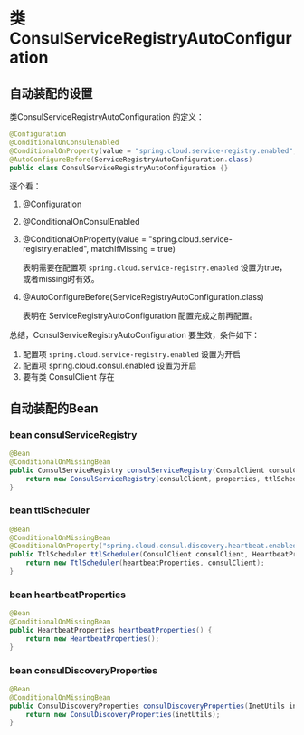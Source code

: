 # 类ConsulServiceRegistryAutoConfiguration

## 自动装配的设置

类ConsulServiceRegistryAutoConfiguration 的定义：

```java
@Configuration
@ConditionalOnConsulEnabled
@ConditionalOnProperty(value = "spring.cloud.service-registry.enabled", matchIfMissing = true)
@AutoConfigureBefore(ServiceRegistryAutoConfiguration.class)
public class ConsulServiceRegistryAutoConfiguration {}
```

逐个看：

1. @Configuration
2. @ConditionalOnConsulEnabled
3. @ConditionalOnProperty(value = "spring.cloud.service-registry.enabled", matchIfMissing = true)

	表明需要在配置项 `spring.cloud.service-registry.enabled` 设置为true，或者missing时有效。

4. @AutoConfigureBefore(ServiceRegistryAutoConfiguration.class)

	表明在 ServiceRegistryAutoConfiguration 配置完成之前再配置。

总结，ConsulServiceRegistryAutoConfiguration 要生效，条件如下：

1. 配置项 `spring.cloud.service-registry.enabled` 设置为开启
2. 配置项 spring.cloud.consul.enabled 设置为开启
3. 要有类 ConsulClient 存在

## 自动装配的Bean

### bean consulServiceRegistry

```java
@Bean
@ConditionalOnMissingBean
public ConsulServiceRegistry consulServiceRegistry(ConsulClient consulClient, ConsulDiscoveryProperties properties, HeartbeatProperties heartbeatProperties) {
    return new ConsulServiceRegistry(consulClient, properties, ttlScheduler, heartbeatProperties);
}
```

### bean ttlScheduler

```java
@Bean
@ConditionalOnMissingBean
@ConditionalOnProperty("spring.cloud.consul.discovery.heartbeat.enabled")
public TtlScheduler ttlScheduler(ConsulClient consulClient, HeartbeatProperties heartbeatProperties) {
    return new TtlScheduler(heartbeatProperties, consulClient);
}
```

### bean heartbeatProperties

```java
@Bean
@ConditionalOnMissingBean
public HeartbeatProperties heartbeatProperties() {
    return new HeartbeatProperties();
}
```

### bean consulDiscoveryProperties

```java
@Bean
@ConditionalOnMissingBean
public ConsulDiscoveryProperties consulDiscoveryProperties(InetUtils inetUtils) {
    return new ConsulDiscoveryProperties(inetUtils);
}
```